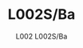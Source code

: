---
designer: Alberto Basaglia Natalia Rota Nodari
description: "The%20L002%20collection%20is%20the%20result%20of%20combining%20two%20moulded%20polycarbonate%20shells%20and%20it%20stands%20out%20for%20its%20soft%20and%20sinuous%20shapes.%20Suspension%20lamp%20with%20two%20injection%20moulded%20polycarbonate%20diffusers%20%D8%20520mm."
image_primary: img/L002S_L002S-BA_01_zoom.jpg
image_secondary: img/L002S_L002S-BA_02_zoom.jpg
manufacturer: Pedrali
href: https://www.pedrali.it/en/products/catalog/Lamp-L002S-BA/
subtitle: L002 L002S/Ba
title: L002S/Ba
image_thumb: img/L002S_L002S-BA_cover.jpg
tags: 
  - pedrali
  - lamps
category: lamps
slug: /manufacturers/pedrali/lamps/alberto-basaglia-natalia-rota-nodari-l-002-s-ba
---
